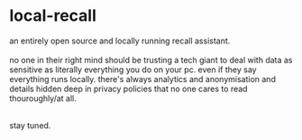 # local-recall

an entirely open source and locally running recall assistant. <br/> <br/>
no one in their right mind should be trusting a tech giant to deal with data as sensitive as literally everything you do on your pc. 
even if they say everything runs locally. there's always analytics and anonymisation and details hidden deep in privacy policies that no one cares to read thouroughly/at all.  <br/> <br/>

stay tuned.
